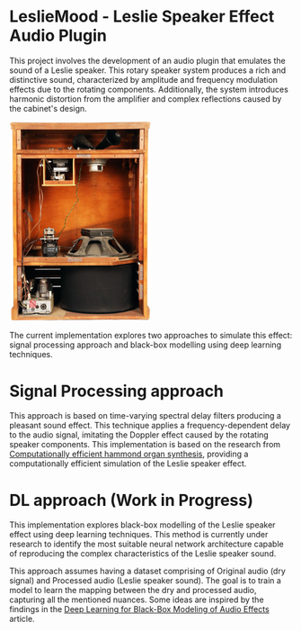 # LeslieMood - Leslie Speaker Effect Audio Plugin

This project involves the development of an audio plugin that emulates the sound of a Leslie speaker. This rotary speaker system produces a rich and distinctive sound, characterized by amplitude and frequency modulation effects due to the rotating components. Additionally, the system introduces harmonic distortion from the amplifier and complex reflections caused by the cabinet's design.

<img src="/Images/leslie.png" alt="The Leslie cabinet" style="width:50%; height:auto;">

The current implementation explores two approaches to simulate this effect: signal processing approach and black-box modelling using deep learning techniques.

# Signal Processing approach
This approach is based on time-varying spectral delay filters producing a pleasant sound effect. This technique applies a frequency-dependent delay to the audio signal, imitating the Doppler effect caused by the rotating speaker components. This implementation is based on the research from [Computationally efficient hammond organ synthesis](https://www.dafx.de/paper-archive/2011/Papers/49_e.pdf), providing a computationally efficient simulation of the Leslie speaker effect.


# DL approach (Work in Progress)
This implementation explores black-box modelling of the Leslie speaker effect using deep learning techniques. This method is currently under research to identify the most suitable neural network architecture capable of reproducing the complex characteristics of the Leslie speaker sound.

This approach assumes having a dataset comprising of Original audio (dry signal) and Processed audio (Leslie speaker sound). The goal is to train a model to learn the mapping between the dry and processed audio, capturing all the mentioned nuances. Some ideas are inspired by the findings in the [Deep Learning for Black-Box Modeling of Audio Effects](https://www.mdpi.com/2076-3417/10/2/638) article.

